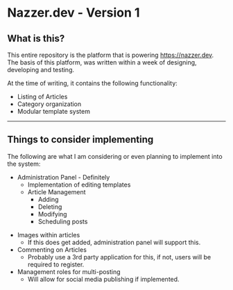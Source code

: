 # Nazzer.dev - Version 1
## What is this?
This entire repository is the platform that is powering https://nazzer.dev.
The basis of this platform, was written within a week of designing, developing and testing.

At the time of writing, it contains the following functionality:
+ Listing of Articles
+ Category organization
+ Modular template system
---
## Things to consider implementing
The following are what I am considering or even planning to implement into the system:
+ Administration Panel - Definitely
    - Implementation of editing templates
    - Article Management
        - Adding
        - Deleting
        - Modifying
        - Scheduling posts
- Images within articles
    - If this does get added, administration panel will support this.
- Commenting on Articles
    - Probably use a 3rd party application for this, if not, users will be required to register.
- Management roles for multi-posting
    - Will allow for social media publishing if implemented.
